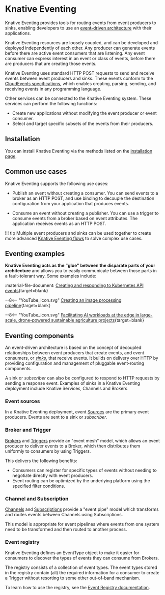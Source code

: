 # Knative Eventing

Knative Eventing provides tools for routing events from event producers to sinks, enabling developers to use an [event-driven architecture](https://en.wikipedia.org/wiki/Event-driven_architecture) with their applications.

Knative Eventing resources are loosely coupled, and can be developed and deployed independently of each other. Any producer can generate events before there are active event consumers that are listening. Any event consumer can express interest in an event or class of events, before there are producers that are creating those events.

Knative Eventing uses standard HTTP POST requests to send and receive events between event producers and sinks. These events conform to the [CloudEvents specifications](https://cloudevents.io/), which enables creating, parsing, sending, and receiving events in any programming language.

Other services can be connected to the Knative Eventing system. These services can perform the following functions:

- Create new applications without modifying the event producer or event   consumer.
- Select and target specific subsets of the events from their producers.

## Installation

You can install Knative Eventing via the methods listed on the [installation page](../install/README.md).

## Common use cases

Knative Eventing supports the following use cases:

- Publish an event without creating a consumer. You can send events to a broker as an HTTP POST, and use binding to decouple the destination configuration from your application that produces events.

- Consume an event without creating a publisher. You can use a trigger to consume events from a broker based on event attributes. The application receives events as an HTTP POST.

!!! tip
    Multiple event producers and sinks can be used together to create more advanced [Knative Eventing flows](flows/README.md) to solve complex use cases.

<!--TODO: What about channels?-->

## Eventing examples

**Knative Eventing acts as the "glue" between the disparate parts of your architecture** and allows you to easily communicate between those parts in a fault-tolerant way. Some examples include:

:material-file-document: [Creating and responding to Kubernetes API events](../eventing/sources/apiserversource/README.md){target=blank}

--8<-- "YouTube_icon.svg"
[Creating an image processing pipeline](https://www.youtube.com/watch?v=DrmOpjAunlQ){target=blank}

--8<-- "YouTube_icon.svg"
[Facilitating AI workloads at the edge in large-scale, drone-powered sustainable agriculture projects](https://www.youtube.com/watch?v=lVfJ5WEQ5_s){target=blank}

## Eventing components

An event-driven architecture is based on the concept of decoupled relationships between event producers that create events, and event consumers, or [_sinks_](../eventing/sinks/README.md), that receive events. It builds on  delivery over HTTP by providing configuration and management of pluggable event-routing components.

A sink or _subscriber_ can also be configured to respond to HTTP requests by sending a response event. Examples of sinks in a Knative Eventing deployment include Knative Services, Channels and Brokers.

### Event sources

In a Knative Eventing deployment, event [Sources](../eventing/sources/README.md) are the primary event producers. Events are sent to a sink or _subscriber_.

### Broker and Trigger

[Brokers](../eventing/broker/README.md) and [Triggers](../eventing/broker/triggers/README.md) provide an "event mesh" model, which allows an event producer to deliver events to a Broker, which then distributes them uniformly to consumers by using Triggers.

This delivers the following benefits:

- Consumers can register for specific types of events without needing to
  negotiate directly with event producers.
- Event routing can be optimized by the underlying platform using the specified
  filter conditions.

### Channel and Subscription

[Channels](../eventing/channels/README.md) and [Subscriptions](../eventing/channels/subscriptions.md) provide a "event pipe" model which transforms and routes events between Channels using Subscriptions.

This model is appropriate for event pipelines where events from one system need to be transformed and then routed to another process.

### Event registry

Knative Eventing defines an EventType object to make it easier for consumers to
discover the types of events they can consume from Brokers.

The registry consists of a collection of event types. The event types stored in
the registry contain (all) the required information for a consumer to create a
Trigger without resorting to some other out-of-band mechanism.

To learn how to use the registry, see the [Event Registry documentation](event-registry.md).
